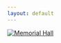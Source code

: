 ```yaml
---
layout: default
---
```


[![Memorial Hall](https://upload.wikimedia.org/wikipedia/commons/6/6d/Sanders_Theater_1876.jpg)](https://en.wikipedia.org/wiki/Memorial_Hall_(Harvard_University))
